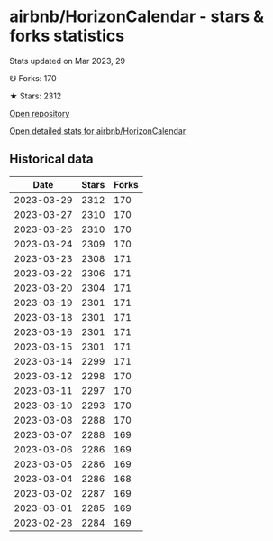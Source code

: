 # airbnb/HorizonCalendar - stars & forks statistics

Stats updated on Mar 2023, 29

☋ Forks: 170

★ Stars: 2312

[Open repository](https://github.com/airbnb/HorizonCalendar)

[Open detailed stats for airbnb/HorizonCalendar](https://reviewgithub.com/rep/airbnb/HorizonCalendar)

## Historical data
| Date | Stars | Forks |
|------|-------|-------|
| 2023-03-29 | 2312 | 170 | 
| 2023-03-27 | 2310 | 170 | 
| 2023-03-26 | 2310 | 170 | 
| 2023-03-24 | 2309 | 170 | 
| 2023-03-23 | 2308 | 171 | 
| 2023-03-22 | 2306 | 171 | 
| 2023-03-20 | 2304 | 171 | 
| 2023-03-19 | 2301 | 171 | 
| 2023-03-18 | 2301 | 171 | 
| 2023-03-16 | 2301 | 171 | 
| 2023-03-15 | 2301 | 171 | 
| 2023-03-14 | 2299 | 171 | 
| 2023-03-12 | 2298 | 170 | 
| 2023-03-11 | 2297 | 170 | 
| 2023-03-10 | 2293 | 170 | 
| 2023-03-08 | 2288 | 170 | 
| 2023-03-07 | 2288 | 169 | 
| 2023-03-06 | 2286 | 169 | 
| 2023-03-05 | 2286 | 169 | 
| 2023-03-04 | 2286 | 168 | 
| 2023-03-02 | 2287 | 169 | 
| 2023-03-01 | 2285 | 169 | 
| 2023-02-28 | 2284 | 169 | 

